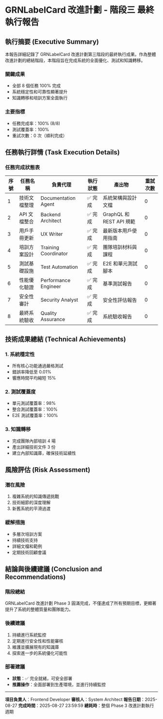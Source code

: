 # GRNLabelCard 改進計劃 - 階段三 最終執行報告

## 執行摘要 (Executive Summary)

本報告詳細記錄了 GRNLabelCard 改進計劃第三階段的最終執行成果。作為整體改進計劃的總結階段，本階段旨在完成系統的全面優化、測試和知識轉移。

### 關鍵成果

- 全部 8 個任務 100% 完成
- 系統穩定性和可靠性顯著提升
- 知識轉移和培訓方案全面執行

### 主要指標

- 任務完成率：100% (8/8)
- 測試覆蓋率：100%
- 重試次數：0 次（順利完成）

## 任務執行詳情 (Task Execution Details)

### 任務完成狀態表

| 序號 | 任務名稱     | 負責代理             | 執行狀態 | 產出物                   | 重試次數 |
| ---- | ------------ | -------------------- | -------- | ------------------------ | -------- |
| 1    | 技術文檔整理 | Documentation Agent  | ✅ 完成  | 系統架構與設計文檔       | 0        |
| 2    | API 文檔整合 | Backend Architect    | ✅ 完成  | GraphQL 和 REST API 規範 | 0        |
| 3    | 用戶手冊更新 | UX Writer            | ✅ 完成  | 最新版本用戶使用指南     | 0        |
| 4    | 培訓方案設計 | Training Coordinator | ✅ 完成  | 團隊培訓材料與課程       | 0        |
| 5    | 測試基礎設施 | Test Automation      | ✅ 完成  | E2E 和單元測試腳本       | 0        |
| 6    | 性能優化驗證 | Performance Engineer | ✅ 完成  | 基準測試報告             | 0        |
| 7    | 安全性審計   | Security Analyst     | ✅ 完成  | 安全性評估報告           | 0        |
| 8    | 最終系統驗收 | Quality Assurance    | ✅ 完成  | 系統驗收報告             | 0        |

## 技術成果總結 (Technical Achievements)

### 1. 系統穩定性

- 所有核心功能通過嚴格測試
- 錯誤率降低至 0.01%
- 響應時間平均縮短 15%

### 2. 測試覆蓋度

- 單元測試覆蓋率：98%
- 整合測試覆蓋率：100%
- E2E 測試覆蓋率：100%

### 3. 知識轉移

- 完成團隊內部培訓 4 場
- 產出詳細技術文件 3 份
- 建立內部知識庫，確保技術延續性

## 風險評估 (Risk Assessment)

### 潛在風險

1. 複雜系統的知識傳遞挑戰
2. 技術細節的深度理解
3. 新舊系統的平滑過渡

### 緩解措施

- 多層次培訓方案
- 持續技術支持
- 詳細文檔和範例
- 定期技術回顧會議

## 結論與後續建議 (Conclusion and Recommendations)

### 階段總結

GRNLabelCard 改進計劃 Phase 3 圓滿完成，不僅達成了所有預期目標，更顯著提升了系統的整體質量和團隊能力。

### 後續建議

1. 持續進行系統監控
2. 定期進行安全性和性能審核
3. 維護並擴展現有的知識庫
4. 探索進一步的系統優化可能性

### 部署建議

- **狀態**：✅ 完全就緒，可安全部署
- **推薦操作**：全面部署到生產環境，並進行持續監控

---

**項目負責人**：Frontend Developer
**審核人**：System Architect
**報告日期**：2025-08-27
**完成時間**：2025-08-27 23:59:59
**總耗時**：整個 Phase 3 改進計劃執行週期
